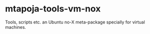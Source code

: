 mtapoja-tools-vm-nox
====================

Tools, scripts etc. an Ubuntu no-X meta-package specially for virtual machines.
